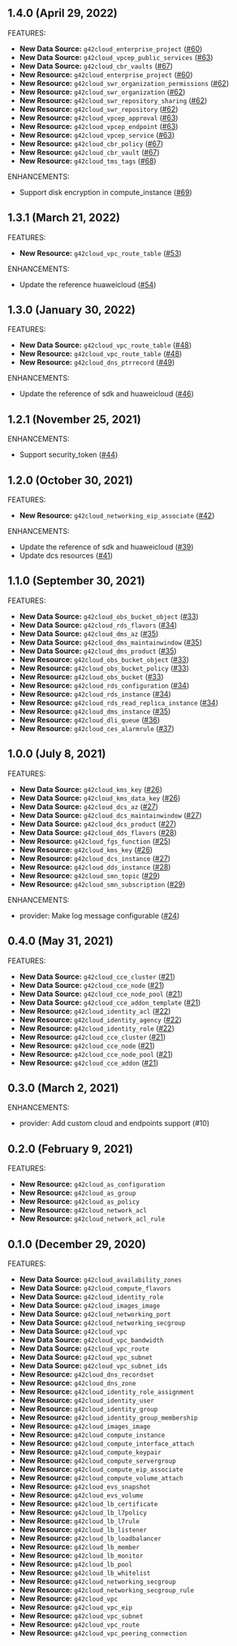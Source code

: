 ## 1.4.0 (April 29, 2022)

FEATURES:

* **New Data Source:** `g42cloud_enterprise_project` ([#60](https://github.com/g42cloud-terraform/terraform-provider-g42cloud/pull/60))
* **New Data Source:** `g42cloud_vpcep_public_services` ([#63](https://github.com/g42cloud-terraform/terraform-provider-g42cloud/pull/63))
* **New Data Source:** `g42cloud_cbr_vaults` ([#67](https://github.com/g42cloud-terraform/terraform-provider-g42cloud/pull/67))
* **New Resource:** `g42cloud_enterprise_project` ([#60](https://github.com/g42cloud-terraform/terraform-provider-g42cloud/pull/60))
* **New Resource:** `g42cloud_swr_organization_permissions` ([#62](https://github.com/g42cloud-terraform/terraform-provider-g42cloud/pull/62))
* **New Resource:** `g42cloud_swr_organization` ([#62](https://github.com/g42cloud-terraform/terraform-provider-g42cloud/pull/62))
* **New Resource:** `g42cloud_swr_repository_sharing` ([#62](https://github.com/g42cloud-terraform/terraform-provider-g42cloud/pull/62))
* **New Resource:** `g42cloud_swr_repository` ([#62](https://github.com/g42cloud-terraform/terraform-provider-g42cloud/pull/62))
* **New Resource:** `g42cloud_vpcep_approval` ([#63](https://github.com/g42cloud-terraform/terraform-provider-g42cloud/pull/63))
* **New Resource:** `g42cloud_vpcep_endpoint` ([#63](https://github.com/g42cloud-terraform/terraform-provider-g42cloud/pull/63))
* **New Resource:** `g42cloud_vpcep_service` ([#63](https://github.com/g42cloud-terraform/terraform-provider-g42cloud/pull/63))
* **New Resource:** `g42cloud_cbr_policy` ([#67](https://github.com/g42cloud-terraform/terraform-provider-g42cloud/pull/67))
* **New Resource:** `g42cloud_cbr_vault` ([#67](https://github.com/g42cloud-terraform/terraform-provider-g42cloud/pull/67))
* **New Resource:** `g42cloud_tms_tags` ([#68](https://github.com/g42cloud-terraform/terraform-provider-g42cloud/pull/68))

ENHANCEMENTS:

* Support disk encryption in compute_instance ([#69](https://github.com/g42cloud-terraform/terraform-provider-g42cloud/pull/69))

## 1.3.1 (March 21, 2022)

FEATURES:

* **New Resource:** `g42cloud_vpc_route_table` ([#53](https://github.com/g42cloud-terraform/terraform-provider-g42cloud/pull/53))

ENHANCEMENTS:

* Update the reference huaweicloud ([#54](https://github.com/g42cloud-terraform/terraform-provider-g42cloud/pull/54))

## 1.3.0 (January 30, 2022)

FEATURES:

* **New Data Source:** `g42cloud_vpc_route_table` ([#48](https://github.com/g42cloud-terraform/terraform-provider-g42cloud/pull/48))
* **New Resource:** `g42cloud_vpc_route_table` ([#48](https://github.com/g42cloud-terraform/terraform-provider-g42cloud/pull/48))
* **New Resource:** `g42cloud_dns_ptrrecord` ([#49](https://github.com/g42cloud-terraform/terraform-provider-g42cloud/pull/49))

ENHANCEMENTS:

* Update the reference of sdk and huaweicloud ([#46](https://github.com/g42cloud-terraform/terraform-provider-g42cloud/pull/46))

## 1.2.1 (November 25, 2021)

ENHANCEMENTS:

* Support security_token ([#44](https://github.com/g42cloud-terraform/terraform-provider-g42cloud/pull/44))

## 1.2.0 (October 30, 2021)

FEATURES:

* **New Resource:** `g42cloud_networking_eip_associate` ([#42](https://github.com/g42cloud-terraform/terraform-provider-g42cloud/pull/42))

ENHANCEMENTS:

* Update the reference of sdk and huaweicloud ([#39](https://github.com/g42cloud-terraform/terraform-provider-g42cloud/pull/39))
* Update dcs resources ([#41](https://github.com/g42cloud-terraform/terraform-provider-g42cloud/pull/41))

## 1.1.0 (September 30, 2021)

FEATURES:

* **New Data Source:** `g42cloud_obs_bucket_object` ([#33](https://github.com/g42cloud-terraform/terraform-provider-g42cloud/pull/33))
* **New Data Source:** `g42cloud_rds_flavors` ([#34](https://github.com/g42cloud-terraform/terraform-provider-g42cloud/pull/34))
* **New Data Source:** `g42cloud_dms_az` ([#35](https://github.com/g42cloud-terraform/terraform-provider-g42cloud/pull/35))
* **New Data Source:** `g42cloud_dms_maintainwindow` ([#35](https://github.com/g42cloud-terraform/terraform-provider-g42cloud/pull/35))
* **New Data Source:** `g42cloud_dms_product` ([#35](https://github.com/g42cloud-terraform/terraform-provider-g42cloud/pull/35))
* **New Resource:** `g42cloud_obs_bucket_object` ([#33](https://github.com/g42cloud-terraform/terraform-provider-g42cloud/pull/33))
* **New Resource:** `g42cloud_obs_bucket_policy` ([#33](https://github.com/g42cloud-terraform/terraform-provider-g42cloud/pull/33))
* **New Resource:** `g42cloud_obs_bucket` ([#33](https://github.com/g42cloud-terraform/terraform-provider-g42cloud/pull/33))
* **New Resource:** `g42cloud_rds_configuration` ([#34](https://github.com/g42cloud-terraform/terraform-provider-g42cloud/pull/34))
* **New Resource:** `g42cloud_rds_instance` ([#34](https://github.com/g42cloud-terraform/terraform-provider-g42cloud/pull/34))
* **New Resource:** `g42cloud_rds_read_replica_instance` ([#34](https://github.com/g42cloud-terraform/terraform-provider-g42cloud/pull/34))
* **New Resource:** `g42cloud_dms_instance` ([#35](https://github.com/g42cloud-terraform/terraform-provider-g42cloud/pull/35))
* **New Resource:** `g42cloud_dli_queue` ([#36](https://github.com/g42cloud-terraform/terraform-provider-g42cloud/pull/36))
* **New Resource:** `g42cloud_ces_alarmrule` ([#37](https://github.com/g42cloud-terraform/terraform-provider-g42cloud/pull/37))

## 1.0.0 (July 8, 2021)

FEATURES:

* **New Data Source:** `g42cloud_kms_key` ([#26](https://github.com/g42cloud-terraform/terraform-provider-g42cloud/pull/26))
* **New Data Source:** `g42cloud_kms_data_key` ([#26](https://github.com/g42cloud-terraform/terraform-provider-g42cloud/pull/26))
* **New Data Source:** `g42cloud_dcs_az` ([#27](https://github.com/g42cloud-terraform/terraform-provider-g42cloud/pull/27))
* **New Data Source:** `g42cloud_dcs_maintainwindow` ([#27](https://github.com/g42cloud-terraform/terraform-provider-g42cloud/pull/27))
* **New Data Source:** `g42cloud_dcs_product` ([#27](https://github.com/g42cloud-terraform/terraform-provider-g42cloud/pull/27))
* **New Data Source:** `g42cloud_dds_flavors` ([#28](https://github.com/g42cloud-terraform/terraform-provider-g42cloud/pull/28))
* **New Resource:** `g42cloud_fgs_function` ([#25](https://github.com/g42cloud-terraform/terraform-provider-g42cloud/pull/25))
* **New Resource:** `g42cloud_kms_key` ([#26](https://github.com/g42cloud-terraform/terraform-provider-g42cloud/pull/26))
* **New Resource:** `g42cloud_dcs_instance` ([#27](https://github.com/g42cloud-terraform/terraform-provider-g42cloud/pull/27))
* **New Resource:** `g42cloud_dds_instance` ([#28](https://github.com/g42cloud-terraform/terraform-provider-g42cloud/pull/28))
* **New Resource:** `g42cloud_smn_topic` ([#29](https://github.com/g42cloud-terraform/terraform-provider-g42cloud/pull/29))
* **New Resource:** `g42cloud_smn_subscription` ([#29](https://github.com/g42cloud-terraform/terraform-provider-g42cloud/pull/29))

ENHANCEMENTS:

* provider: Make log message configurable ([#24](https://github.com/g42cloud-terraform/terraform-provider-g42cloud/pull/24))

## 0.4.0 (May 31, 2021)

FEATURES:

* **New Data Source:** `g42cloud_cce_cluster` ([#21](https://github.com/g42cloud-terraform/terraform-provider-g42cloud/pull/21))
* **New Data Source:** `g42cloud_cce_node` ([#21](https://github.com/g42cloud-terraform/terraform-provider-g42cloud/pull/21))
* **New Data Source:** `g42cloud_cce_node_pool` ([#21](https://github.com/g42cloud-terraform/terraform-provider-g42cloud/pull/21))
* **New Data Source:** `g42cloud_cce_addon_template` ([#21](https://github.com/g42cloud-terraform/terraform-provider-g42cloud/pull/21))
* **New Resource:** `g42cloud_identity_acl` ([#22](https://github.com/g42cloud-terraform/terraform-provider-g42cloud/pull/22))
* **New Resource:** `g42cloud_identity_agency` ([#22](https://github.com/g42cloud-terraform/terraform-provider-g42cloud/pull/22))
* **New Resource:** `g42cloud_identity_role` ([#22](https://github.com/g42cloud-terraform/terraform-provider-g42cloud/pull/22))
* **New Resource:** `g42cloud_cce_cluster` ([#21](https://github.com/g42cloud-terraform/terraform-provider-g42cloud/pull/21))
* **New Resource:** `g42cloud_cce_node` ([#21](https://github.com/g42cloud-terraform/terraform-provider-g42cloud/pull/21))
* **New Resource:** `g42cloud_cce_node_pool` ([#21](https://github.com/g42cloud-terraform/terraform-provider-g42cloud/pull/21))
* **New Resource:** `g42cloud_cce_addon` ([#21](https://github.com/g42cloud-terraform/terraform-provider-g42cloud/pull/21))

## 0.3.0 (March 2, 2021)

ENHANCEMENTS:

* provider: Add custom cloud and endpoints support (#10)

## 0.2.0 (February 9, 2021)

FEATURES:

* **New Resource:** `g42cloud_as_configuration`
* **New Resource:** `g42cloud_as_group`
* **New Resource:** `g42cloud_as_policy`
* **New Resource:** `g42cloud_network_acl`
* **New Resource:** `g42cloud_network_acl_rule`

## 0.1.0 (December 29, 2020)

FEATURES:

* **New Data Source:** `g42cloud_availability_zones`
* **New Data Source:** `g42cloud_compute_flavors`
* **New Data Source:** `g42cloud_identity_role`
* **New Data Source:** `g42cloud_images_image`
* **New Data Source:** `g42cloud_networking_port`
* **New Data Source:** `g42cloud_networking_secgroup`
* **New Data Source:** `g42cloud_vpc`
* **New Data Source:** `g42cloud_vpc_bandwidth`
* **New Data Source:** `g42cloud_vpc_route`
* **New Data Source:** `g42cloud_vpc_subnet`
* **New Data Source:** `g42cloud_vpc_subnet_ids`
* **New Resource:** `g42cloud_dns_recordset`
* **New Resource:** `g42cloud_dns_zone`
* **New Resource:** `g42cloud_identity_role_assignment`
* **New Resource:** `g42cloud_identity_user`
* **New Resource:** `g42cloud_identity_group`
* **New Resource:** `g42cloud_identity_group_membership`
* **New Resource:** `g42cloud_images_image`
* **New Resource:** `g42cloud_compute_instance`
* **New Resource:** `g42cloud_compute_interface_attach`
* **New Resource:** `g42cloud_compute_keypair`
* **New Resource:** `g42cloud_compute_servergroup`
* **New Resource:** `g42cloud_compute_eip_associate`
* **New Resource:** `g42cloud_compute_volume_attach`
* **New Resource:** `g42cloud_evs_snapshot`
* **New Resource:** `g42cloud_evs_volume`
* **New Resource:** `g42cloud_lb_certificate`
* **New Resource:** `g42cloud_lb_l7policy`
* **New Resource:** `g42cloud_lb_l7rule`
* **New Resource:** `g42cloud_lb_listener`
* **New Resource:** `g42cloud_lb_loadbalancer`
* **New Resource:** `g42cloud_lb_member`
* **New Resource:** `g42cloud_lb_monitor`
* **New Resource:** `g42cloud_lb_pool`
* **New Resource:** `g42cloud_lb_whitelist`
* **New Resource:** `g42cloud_networking_secgroup`
* **New Resource:** `g42cloud_networking_secgroup_rule`
* **New Resource:** `g42cloud_vpc`
* **New Resource:** `g42cloud_vpc_eip`
* **New Resource:** `g42cloud_vpc_subnet`
* **New Resource:** `g42cloud_vpc_route`
* **New Resource:** `g42cloud_vpc_peering_connection`
